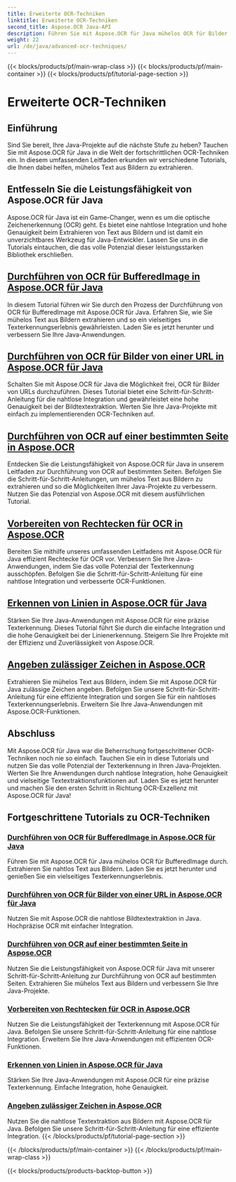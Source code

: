 ```yaml
---
title: Erweiterte OCR-Techniken
linktitle: Erweiterte OCR-Techniken
second_title: Aspose.OCR Java-API
description: Führen Sie mit Aspose.OCR für Java mühelos OCR für Bilder durch. Extrahieren Sie Text nahtlos und mit hoher Genauigkeit. Erweitern Sie Ihre Java-Projekte mit vielseitiger Texterkennung.
weight: 22
url: /de/java/advanced-ocr-techniques/
---
```


{{< blocks/products/pf/main-wrap-class >}}
{{< blocks/products/pf/main-container >}}
{{< blocks/products/pf/tutorial-page-section >}}

# Erweiterte OCR-Techniken

## Einführung

Sind Sie bereit, Ihre Java-Projekte auf die nächste Stufe zu heben? Tauchen Sie mit Aspose.OCR für Java in die Welt der fortschrittlichen OCR-Techniken ein. In diesem umfassenden Leitfaden erkunden wir verschiedene Tutorials, die Ihnen dabei helfen, mühelos Text aus Bildern zu extrahieren.

## Entfesseln Sie die Leistungsfähigkeit von Aspose.OCR für Java

Aspose.OCR für Java ist ein Game-Changer, wenn es um die optische Zeichenerkennung (OCR) geht. Es bietet eine nahtlose Integration und hohe Genauigkeit beim Extrahieren von Text aus Bildern und ist damit ein unverzichtbares Werkzeug für Java-Entwickler. Lassen Sie uns in die Tutorials eintauchen, die das volle Potenzial dieser leistungsstarken Bibliothek erschließen.

## [Durchführen von OCR für BufferedImage in Aspose.OCR für Java](./perform-ocr-buffered-image/)

In diesem Tutorial führen wir Sie durch den Prozess der Durchführung von OCR für BufferedImage mit Aspose.OCR für Java. Erfahren Sie, wie Sie mühelos Text aus Bildern extrahieren und so ein vielseitiges Texterkennungserlebnis gewährleisten. Laden Sie es jetzt herunter und verbessern Sie Ihre Java-Anwendungen.

## [Durchführen von OCR für Bilder von einer URL in Aspose.OCR für Java](./perform-ocr-image-from-url/)

Schalten Sie mit Aspose.OCR für Java die Möglichkeit frei, OCR für Bilder von URLs durchzuführen. Dieses Tutorial bietet eine Schritt-für-Schritt-Anleitung für die nahtlose Integration und gewährleistet eine hohe Genauigkeit bei der Bildtextextraktion. Werten Sie Ihre Java-Projekte mit einfach zu implementierenden OCR-Techniken auf.

## [Durchführen von OCR auf einer bestimmten Seite in Aspose.OCR](./perform-ocr-on-page/)

Entdecken Sie die Leistungsfähigkeit von Aspose.OCR für Java in unserem Leitfaden zur Durchführung von OCR auf bestimmten Seiten. Befolgen Sie die Schritt-für-Schritt-Anleitungen, um mühelos Text aus Bildern zu extrahieren und so die Möglichkeiten Ihrer Java-Projekte zu verbessern. Nutzen Sie das Potenzial von Aspose.OCR mit diesem ausführlichen Tutorial.

## [Vorbereiten von Rechtecken für OCR in Aspose.OCR](./prepare-rectangles-for-ocr/)

Bereiten Sie mithilfe unseres umfassenden Leitfadens mit Aspose.OCR für Java effizient Rechtecke für OCR vor. Verbessern Sie Ihre Java-Anwendungen, indem Sie das volle Potenzial der Texterkennung ausschöpfen. Befolgen Sie die Schritt-für-Schritt-Anleitung für eine nahtlose Integration und verbesserte OCR-Funktionen.

## [Erkennen von Linien in Aspose.OCR für Java](./recognize-lines/)

Stärken Sie Ihre Java-Anwendungen mit Aspose.OCR für eine präzise Texterkennung. Dieses Tutorial führt Sie durch die einfache Integration und die hohe Genauigkeit bei der Linienerkennung. Steigern Sie Ihre Projekte mit der Effizienz und Zuverlässigkeit von Aspose.OCR.

## [Angeben zulässiger Zeichen in Aspose.OCR](./specify-allowed-characters/)

Extrahieren Sie mühelos Text aus Bildern, indem Sie mit Aspose.OCR für Java zulässige Zeichen angeben. Befolgen Sie unsere Schritt-für-Schritt-Anleitung für eine effiziente Integration und sorgen Sie für ein nahtloses Texterkennungserlebnis. Erweitern Sie Ihre Java-Anwendungen mit Aspose.OCR-Funktionen.

## Abschluss

Mit Aspose.OCR für Java war die Beherrschung fortgeschrittener OCR-Techniken noch nie so einfach. Tauchen Sie ein in diese Tutorials und nutzen Sie das volle Potenzial der Texterkennung in Ihren Java-Projekten. Werten Sie Ihre Anwendungen durch nahtlose Integration, hohe Genauigkeit und vielseitige Textextraktionsfunktionen auf. Laden Sie es jetzt herunter und machen Sie den ersten Schritt in Richtung OCR-Exzellenz mit Aspose.OCR für Java!
## Fortgeschrittene Tutorials zu OCR-Techniken
### [Durchführen von OCR für BufferedImage in Aspose.OCR für Java](./perform-ocr-buffered-image/)
Führen Sie mit Aspose.OCR für Java mühelos OCR für BufferedImage durch. Extrahieren Sie nahtlos Text aus Bildern. Laden Sie es jetzt herunter und genießen Sie ein vielseitiges Texterkennungserlebnis.
### [Durchführen von OCR für Bilder von einer URL in Aspose.OCR für Java](./perform-ocr-image-from-url/)
Nutzen Sie mit Aspose.OCR die nahtlose Bildtextextraktion in Java. Hochpräzise OCR mit einfacher Integration.
### [Durchführen von OCR auf einer bestimmten Seite in Aspose.OCR](./perform-ocr-on-page/)
Nutzen Sie die Leistungsfähigkeit von Aspose.OCR für Java mit unserer Schritt-für-Schritt-Anleitung zur Durchführung von OCR auf bestimmten Seiten. Extrahieren Sie mühelos Text aus Bildern und verbessern Sie Ihre Java-Projekte.
### [Vorbereiten von Rechtecken für OCR in Aspose.OCR](./prepare-rectangles-for-ocr/)
Nutzen Sie die Leistungsfähigkeit der Texterkennung mit Aspose.OCR für Java. Befolgen Sie unsere Schritt-für-Schritt-Anleitung für eine nahtlose Integration. Erweitern Sie Ihre Java-Anwendungen mit effizienten OCR-Funktionen.
### [Erkennen von Linien in Aspose.OCR für Java](./recognize-lines/)
Stärken Sie Ihre Java-Anwendungen mit Aspose.OCR für eine präzise Texterkennung. Einfache Integration, hohe Genauigkeit.
### [Angeben zulässiger Zeichen in Aspose.OCR](./specify-allowed-characters/)
Nutzen Sie die nahtlose Textextraktion aus Bildern mit Aspose.OCR für Java. Befolgen Sie unsere Schritt-für-Schritt-Anleitung für eine effiziente Integration.
{{< /blocks/products/pf/tutorial-page-section >}}

{{< /blocks/products/pf/main-container >}}
{{< /blocks/products/pf/main-wrap-class >}}

{{< blocks/products/products-backtop-button >}}
